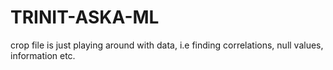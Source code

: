 # TRINIT-ASKA-ML

crop file is just playing around with data, i.e finding correlations, null values, information etc.
